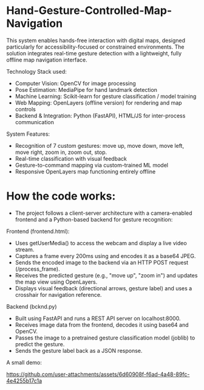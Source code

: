 # Hand-Gesture-Controlled-Map-Navigation
This system enables hands-free interaction with digital maps, designed particularly for accessibility-focused or constrained environments. The solution integrates real-time gesture detection with a lightweight, fully offline map navigation interface.

Technology Stack used:
- Computer Vision: OpenCV for image processing
- Pose Estimation: MediaPipe for hand landmark detection
- Machine Learning: Scikit-learn for gesture classification / model training
- Web Mapping: OpenLayers (offline version) for rendering and map controls
- Backend & Integration: Python (FastAPI), HTML/JS for inter-process communication

System Features:
- Recognition of 7 custom gestures: move up, move down, move left, move right, zoom in, zoom out, stop.
- Real-time classification with visual feedback
- Gesture-to-command mapping via custom-trained ML model
- Responsive OpenLayers map functioning entirely offline
  

# How the code works:
- The project follows a client-server architecture with a camera-enabled frontend and a Python-based backend for gesture recognition:

Frontend (frontend.html):
- Uses getUserMedia() to access the webcam and display a live video stream.
- Captures a frame every 200ms using <canvas> and encodes it as a base64 JPEG.
- Sends the encoded image to the backend via an HTTP POST request (/process_frame).
- Receives the predicted gesture (e.g., "move up", "zoom in") and updates the map view using OpenLayers.
- Displays visual feedback (directional arrows, gesture label) and uses a crosshair for navigation reference.
  
Backend (bcknd.py)
- Built using FastAPI and runs a REST API server on localhost:8000.
- Receives image data from the frontend, decodes it using base64 and OpenCV.
- Passes the image to a pretrained gesture classification model (joblib) to predict the gesture.
- Sends the gesture label back as a JSON response.

A small demo:

https://github.com/user-attachments/assets/6d60908f-f6ad-4a48-89fc-4e4255b17c1a

